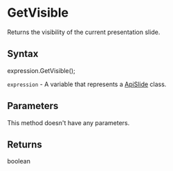 # GetVisible

Returns the visibility of the current presentation slide.

## Syntax

expression.GetVisible();

`expression` - A variable that represents a [ApiSlide](../ApiSlide.md) class.

## Parameters

This method doesn't have any parameters.

## Returns

boolean